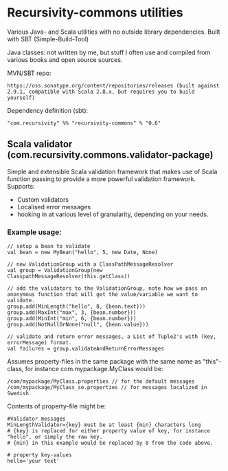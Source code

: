 
# Recursivity-commons utilities
Various Java- and Scala utilities with no outside library dependencies.
Built with SBT (Simple-Build-Tool)

Java classes: not written by me, but stuff I often use and compiled from various books and open source sources.

MVN/SBT repo: 
	
	https://oss.sonatype.org/content/repositories/releases (built against 2.9.1, compatible with Scala 2.8.x, but requires you to build yourself)

Dependency definition (sbt): 
	
	"com.recursivity" %% "recursivity-commons" % "0.6"

## Scala validator (com.recursivity.commons.validator-package)
Simple and extensible Scala validation framework that makes use of Scala function passing to provide a more powerful validation framework.
Supports:

* Custom validators
* Localised error messages
* hooking in at various level of granularity, depending on your needs.

### Example usage:

 	// setup a bean to validate
 	val bean = new MyBean("hello", 5, new Date, None)

	// new ValidationGroup with a ClassPathMessageResolver
	val group = ValidationGroup(new ClasspathMessageResolver(this.getClass))

	// add the validators to the ValidationGroup, note how we pass an anonymous function that will get the value/variable we want to validate.
	group.add(MinLength("hello", 8, {bean.text}))
	group.add(MaxInt("max", 3, {bean.number}))
	group.add(MinInt("min", 6, {bean.number}))
	group.add(NotNullOrNone("null", {bean.value}))

	// validate and return error messages, a List of Tuple2's with (key, errorMessage) format.
	val failures = group.validateAndReturnErrorMessages

Assumes property-files in the same package with the same name as "this"-class, for instance com.mypackage.MyClass would be:

	/com/mypackage/MyClass.properties // for the default messages
	/com/mypackage/MyClass_se.properties // for messages localized in Swedish

Contents of property-file might be:

	#Validator messages
	MinLengthValidator={key} must be at least {min} characters long
	# {key} is replaced for either property value of key, for instance "hello", or simply the raw key.
	# {min} in this example would be replaced by 8 from the code above.

	# property key-values
	hello='your text'